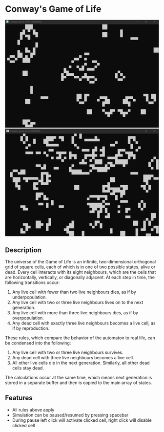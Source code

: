 Conway's Game of Life
=====

![Screenshot](Screenshot1.png)
![Screenshot](Screenshot2.png)

Description
---------
The universe of the Game of Life is an infinite, two-dimensional orthogonal grid of square cells, 
each of which is in one of two possible states, alive or dead. Every cell interacts with its eight 
neighbours, which are the cells that are horizontally, vertically, or diagonally adjacent. At each 
step in time, the following transitions occur:

1. Any live cell with fewer than two live neighbours dies, as if by underpopulation.
2. Any live cell with two or three live neighbours lives on to the next generation.
3. Any live cell with more than three live neighbours dies, as if by overpopulation.
4. Any dead cell with exactly three live neighbours becomes a live cell, as if by reproduction.

These rules, which compare the behavior of the automaton to real life, can be condensed into the following:

1. Any live cell with two or three live neighbours survives.
2. Any dead cell with three live neighbours becomes a live cell.
3. All other live cells die in the next generation. Similarly, all other dead cells stay dead.

The calculations occur at the same time, which means next generation is stored in a separate buffer and then
is copied to the main array of states.

Features
---------
- All rules above apply
- Simulation can be paused/resumed by pressing spacebar
- During pause left click will activate clicked cell, right click will disable clicked cell